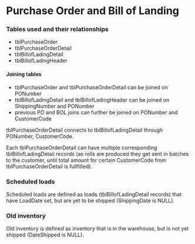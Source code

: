 # Purchase Order and Bill of Landing

### Tables used and their relationships

- tblPurchaseOrder
- tblPurchaseOrderDetail
- tblBillofLadingDetail
- tblBillofLadingHeader

#### Joining tables

- tblPurchaseOrder and tblPurchaseOrderDetail can be joined on PONumber
- tblBillofLadingDetail and tblBillofLadingHeader can be joined on ShippingNumber and PONumber
- previous PO and BOL joins can further be joined on PONumber and CustomerCode

tblPurchaseOrderDetail connects to tblBillofLadingDetail through PONumber, CustomerCode.

Each tblPurchaseOrderDetail can have multiple corresponding tblBillofLadingDetail records (as rolls are produced they get sent in batches to the customer, until total amount for certain CustomerCode from tblPurchaseOrderDetail is fullfilled).

### Scheduled loads

Scheduled loads are defined as loads (tblBillofLadingDetail records) that have LoadDate set, but are yet to be shipped (ShippingDate is NULL).

### Old inventory

Old inventory is defined as inventory that is in the warehouse, but is not yet shipped (DateShipped is NULL).
